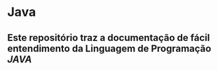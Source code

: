# Java

## Este repositório traz a documentação de fácil entendimento da Linguagem de Programação *JAVA*
